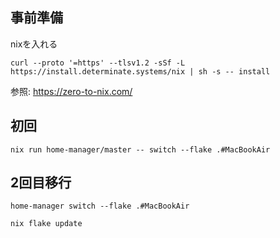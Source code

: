 
## 事前準備

nixを入れる
```shell
curl --proto '=https' --tlsv1.2 -sSf -L https://install.determinate.systems/nix | sh -s -- install
```
参照: https://zero-to-nix.com/

## 初回

```shell
nix run home-manager/master -- switch --flake .#MacBookAir

```

## 2回目移行

```shell
home-manager switch --flake .#MacBookAir
```

```
nix flake update
```

